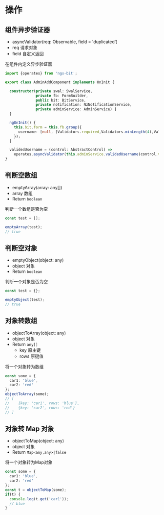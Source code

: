 # 操作

## 组件异步验证器

- asyncValidator(req: Observable<any>, field = 'duplicated')
- req 请求对象
- field 自定义返回

在组件内定义异步验证器

``` typescript
import {operates} from 'ngx-bit';

export class AdminAddComponent implements OnInit {

  constructor(private swal: SwalService,
              private fb: FormBuilder,
              public bit: BitService,
              private notification: NzNotificationService,
              private adminService: AdminService) {
  }

  ngOnInit() {
    this.bit.form = this.fb.group({
      username: [null, [Validators.required,Validators.minLength(4),Validators.maxLength(20)],[this.validedUsername]],
    });
  }

  validedUsername = (control: AbstractControl) =>
    operates.asyncValidator(this.adminService.validedUsername(control.value));
}
```

## 判断空数组

- emptyArray(array: any[])
- array 数组
- Return `boolean`

判断一个数组是否为空

``` typescript
const test = [];

emptyArray(test); 
// true
```

## 判断空对象

- emptyObject(object: any)
- object 对象
- Return `boolean`

判断一个对象是否为空

``` typescript
const test = {};

emptyObject(test); 
// true
```

## 对象转数组

- objectToArray(object: any)
- object 对象
- Return `any[]`
  - key 原主键
  - rows 原键值

将一个对象转为数组

```typescript
const some = {
  car1: 'blue',
  car2: 'red'
};
objectToArray(some);
// [
//    {key: 'car1', rows: 'blue'},
//    {key: 'car2', rows: 'red'}
// ]
```

## 对象转 Map 对象

- objectToMap(object: any)
- object 对象
- Return `Map<any,any>|false` 

将一个对象转为Map对象

```typescript
const some = {
  car1: 'blue',
  car2: 'red'
};
const t = objectToMap(some);
if(t) {
  console.log(t.get('car1'));
  // blue
}
```

